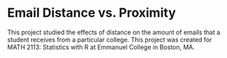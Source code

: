 # Email Distance vs. Proximity
This project studied the effects of distance on the amount of emails that a student receives from a particular college.
This project was created for MATH 2113: Statistics with R at Emmanuel College in Boston, MA.

